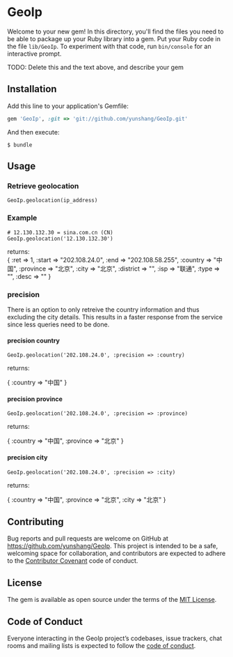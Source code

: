 # GeoIp

Welcome to your new gem! In this directory, you'll find the files you need to be able to package up your Ruby library into a gem. Put your Ruby code in the file `lib/GeoIp`. To experiment with that code, run `bin/console` for an interactive prompt.

TODO: Delete this and the text above, and describe your gem

## Installation

Add this line to your application's Gemfile:

```ruby
gem 'GeoIp', :git => 'git://github.com/yunshang/GeoIp.git'
```

And then execute:

    $ bundle

## Usage

### Retrieve geolocation
    GeoIp.geolocation(ip_address)

### Example

    # 12.130.132.30 = sina.com.cn (CN)
    GeoIp.geolocation('12.130.132.30')
returns:  
  { :ret => 1, :start => "202.108.24.0", :end => "202.108.58.255", :country => "中国", :province => "北京", :city => "北京", :district => "", :isp => "联通", :type => "", :desc => "" }
 ### precision

There is an option to only retreive the country information and thus excluding the city details. This results in a faster response from the service since less queries need to be done.

#### precision country

    GeoIp.geolocation('202.108.24.0', :precision => :country)

returns:

  { :country => "中国" }

#### precision province

    GeoIp.geolocation('202.108.24.0', :precision => :province)

returns:

  { :country => "中国", :province => "北京" }

#### precision city

    GeoIp.geolocation('202.108.24.0', :precision => :city)

returns:

  { :country => "中国", :province => "北京", :city => "北京" }


## Contributing

Bug reports and pull requests are welcome on GitHub at https://github.com/yunshang/GeoIp. This project is intended to be a safe, welcoming space for collaboration, and contributors are expected to adhere to the [Contributor Covenant](http://contributor-covenant.org) code of conduct.

## License

The gem is available as open source under the terms of the [MIT License](http://opensource.org/licenses/MIT).

## Code of Conduct

Everyone interacting in the GeoIp project’s codebases, issue trackers, chat rooms and mailing lists is expected to follow the [code of conduct](https://github.com/yunshang/GeoIp/blob/master/CODE_OF_CONDUCT.md).
